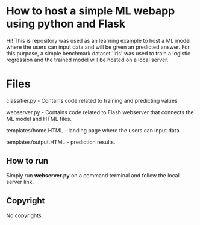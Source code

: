# How to host a simple ML webapp using python and Flask

Hi! This is repository was used as an learning example to host a ML model where the users can input data and will be given an predicted answer. For this purpose, a simple benchmark dataset 'iris' was used to train a logistic regression and the trained model will be hosted on a local server. 


# Files

classifier.py - Contains code related to training and predicting values

webserver.py - Contains code related to Flash webserver that connects the ML model and HTML files. 

templates/home.HTML - landing page where the users can input data.

templates/output.HTML - prediction results. 

## How to run

Simply run **webserver.py** on a command terminal and follow the local server link. 


## Copyright
No copyrights


